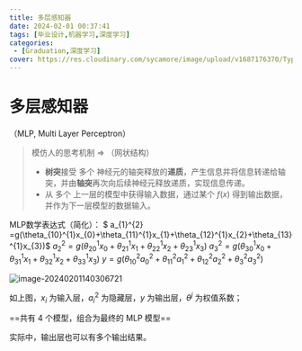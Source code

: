 ```yaml
---
title: 多层感知器
date: 2024-02-01 00:37:41
tags: [毕业设计,机器学习,深度学习]
categories: 
 - [Graduation,深度学习]
cover: https://res.cloudinary.com/sycamore/image/upload/v1687176370/Typera/2023/06/a52f34c1f306520174b3bdbc613f9ec5.webp
---
```


# 多层感知器
（MLP, Multi Layer Perceptron）

>   模仿人的思考机制 => （网状结构）
>
>   -   **树突**接受 多个 神经元的轴突释放的**递质**，产生信息并将信息转递给轴突，并由**轴突**再次向后续神经元释放递质，实现信息传递。
>   -   从 多个 上一层的模型中获得输入数据，通过某个 $f(x)$ 得到输出数据，并作为下一层模型的数据输入。

MLP数学表达式（简化）：
$ a_{1}^{2} =g(\theta_{10}^{1}x_{0}+\theta_{11}^{1}x_{1}+\theta_{12}^{1}x_{2}+\theta_{13}^{1}x_{3})$
$a_{2}^{2} =g(\theta_{20}^{1}x_{0}+\theta_{21}^{1}x_{1}+\theta_{22}^{1}x_{2}+\theta_{23}^{1}x_{3})$
$a_{3}^{2} =g(\theta_{30}^{1}x_{0}+\theta_{31}^{1}x_{1}+\theta_{32}^{1}x_{2}+\theta_{33}^{1}x_{3})$
$y=g(\theta_{10}^2a_0^2+\theta_{11}^2a_1^2+\theta_{12}^2a_2^2+\theta_3^2a_3^2)$

![image-20240201140306721](https://res.cloudinary.com/sycamore/image/upload/v1706767397/Typera/2024/02/ffb09cdb9b4d5d5d009ae40b555cb33d.png)

如上图，$x_i$ 为输入层，$a_i^2$ 为隐藏层，$y$ 为输出层，$\theta^j$ 为权值系数；

==共有 4 个模型，组合为最终的 MLP 模型==

实际中，输出层也可以有多个输出结果。
